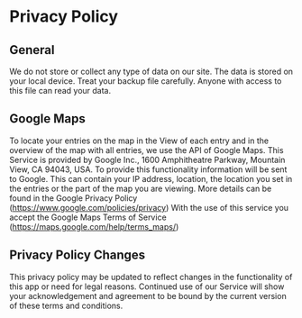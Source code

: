 # Privacy Policy #

## General ##

We do not store or collect any type of data on our site. The data is stored on your local device.
Treat your backup file carefully. Anyone with access to this file can read your data.

## Google Maps ##

To locate your entries on the map in the View of each entry and in the overview of the map with all entries, we use the API of Google Maps. This Service is provided by Google Inc., 1600 Amphitheatre Parkway, Mountain View, CA 94043, USA.
To provide this functionality information will be sent to Google. This can contain your IP address, location, the location you set in the entries or the part of the map you are viewing.
More details can be found in the Google Privacy Policy (https://www.google.com/policies/privacy)
With the use of this service you accept the Google Maps Terms of Service (https://maps.google.com/help/terms_maps/)

## Privacy Policy Changes ##

This privacy policy may be updated to reflect changes in the functionality of this app or need for legal reasons. Continued use of our Service will show your acknowledgement and agreement to be bound by the current version of these terms and conditions.
